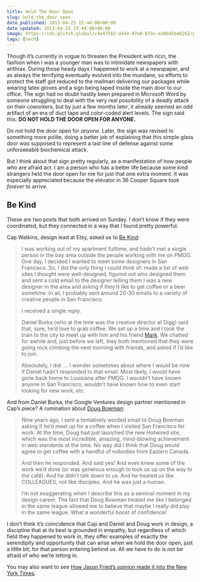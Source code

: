 ```yaml
---
title: Hold The Door Open
slug: hold_the_door_open
date_published: 2013-04-25 15:44:08+00:00
date_updated: 2013-04-25 15:44:08+00:00
image: https://cdn.glitch.global/c4e475b2-a54e-47e0-973c-ed0bd1b46262/peter-herrmann-hT4R4jR7W2s-unsplash.jpg?v=1670559723735
tags: [tech]
---
```

Though it’s currently in vogue to threaten the President with ricin, the fashion when I was a younger man was to intimidate newspapers with anthrax. During those heady days I happened to work at a newspaper, and as always the terrifying eventually evolved into the mundane, so efforts to protect the staff got reduced to the mailman delivering our packages while wearing latex gloves and a sign being taped inside the main door to our office. The sign had no doubt hastily been prepared in Microsoft Word by someone struggling to deal with the very real possibility of a deadly attack on their coworkers, but by just a few months later, it already seemed an odd artifact of an era of duct tape and color-coded alert levels. The sign said this:
**DO NOT HOLD THE DOOR OPEN FOR ANYONE.**

Do *not* hold the door open for *anyone*. Later, the sign was revised to something more polite, doing a better job of explaining that this simple glass door was supposed to represent a last line of defense against some unforseeable biochemical attack.

But I think about that sign pretty regularly, as a manifestation of how people who are afraid act. I am a person who has a better life because some kind strangers held the door open for me for just that one extra moment. It was especially appreciated because the elevator in 36 Cooper Square took *forever* to arrive.

## Be Kind

These are two posts that both arrived on Sunday. I don’t know if they were coordinated, but they connected in a way that I found pretty powerful.

Cap Watkins, design lead at Etsy, asked us to [Be Kind](https://capwatkins.com/blog/be-kind):

> I was working out of my apartment fulltime, and hadn’t met a single person in the bay area outside the people working with me on PMOG. One day, I decided I wanted to meet some designers in San Francisco. So, I did the only thing I could think of: made a list of web sites I thought were well-designed, figured out who designed them and sent a cold email to the designer telling them I was a new designer in the area and asking if they’d like to get coffee or a beer sometime. In all, I probably sent around 20-30 emails to a variety of creative people in San Francisco.
> 
> I received a single reply.
> 
> Daniel Burka (who at the time was the creative director at Digg) said that, sure, he’d love to grab coffee. We set up a time and I took the train to the city to meet up with him and his friend [Mark](https://twitter.com/trammell). We chatted for awhile and, just before we left, they both mentioned that they were going rock climbing the next morning with friends, and asked if I’d like to join.
> 
> Absolutely, I did. … I wonder sometimes about where I would be now if Daniel hadn’t responded to that email. Most likely, I would have gone back home to Louisiana after PMOG. I wouldn’t have known anyone in San Francisco, wouldn’t have known how to even start looking for new work, etc.

And from Daniel Burka, the Google Ventures design partner mentioned in Cap’s piece? A rumination about [Doug Bowman](https://the-pastry-box-project.net/daniel-burka/2013-april-21):

> Nine years ago, I sent a tentatively worded email to Doug Bowman asking if he’d meet up for a coffee when I visited San Francisco for work. At the time, Doug had just launched the new Hotwired site, which was the most incredible, amazing, mind-blowing achievement in web standards at the time. No way did I think that Doug would agree to get coffee with a handful of nobodies from Eastern Canada.
> 
> And then he responded. And said yes! And even knew some of the work we’d done (or was generous enough to look us up on the way to the café). And he didn’t talk down to us. And he treated us like COLLEAGUES, not like disciples. And he was just a human.
> 
> I’m not exaggerating when I describe this as a seminal moment in my design career. The fact that Doug Bowman treated me like I belonged in the same league allowed me to believe that maybe I really did play in the same league. What a wonderful boost of confidence!

I don’t think it’s coincidence that Cap and Daniel and Doug work in design, a discipline that at its best is grounded in empathy, but regardless of which field they happened to work in, they offer examples of exactly the serendipity and opportunity that can arise when we hold the door open, just a little bit, for that person entering behind us. All we have to do is not be afraid of who we’re letting in.

You may also want to see [How Jason Fried’s opinion made it into the New York Times](http://37signals.com/svn/posts/3234-connecting-the-dots-how-my-opinion-made-it-into-the-new-york-times-today).
